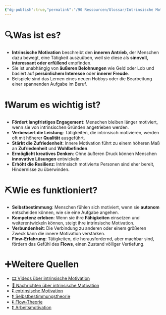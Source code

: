 ```yaml
---
{"dg-publish":true,"permalink":"/90 Ressourcen/Glossar/Intrinsische Motivation/"}
---
```


# 🔍Was ist es?
- **Intrinsische Motivation** beschreibt den **inneren Antrieb**, der Menschen dazu bewegt, eine Tätigkeit auszuüben, weil sie diese als **sinnvoll, interessant oder erfüllend** empfinden.
- Sie ist unabhängig von **äußeren Belohnungen** wie Geld oder Lob und basiert auf **persönlichem Interesse** oder **innerer Freude**.
- Beispiele sind das Lernen eines neuen Hobbys oder die Bearbeitung einer spannenden Aufgabe im Beruf.

# ❗Warum es wichtig ist?
- **Fördert langfristiges Engagement**: Menschen bleiben länger motiviert, wenn sie von intrinsischen Gründen angetrieben werden.
- **Verbessert die Leistung**: Tätigkeiten, die intrinsisch motivieren, werden oft mit höherer **Qualität** ausgeführt.
- **Stärkt die Zufriedenheit**: Innere Motivation führt zu einem höheren Maß an **Zufriedenheit** und **Wohlbefinden**.
- **Ermöglicht kreatives Denken**: Ohne äußeren Druck können Menschen **innovative Lösungen** entwickeln.
- **Erhöht die Resilienz**: Intrinsisch motivierte Personen sind eher bereit, Hindernisse zu überwinden.

# ⛏Wie es funktioniert?
- **Selbstbestimmung**: Menschen fühlen sich motiviert, wenn sie **autonom** entscheiden können, wie sie eine Aufgabe angehen.
- **Kompetenz erleben**: Wenn sie ihre **Fähigkeiten** einsetzen und weiterentwickeln können, steigt ihre intrinsische Motivation.
- **Verbundenheit**: Die Verbindung zu anderen oder einem größeren Zweck kann die innere Motivation verstärken.
- **Flow-Erfahrung**: Tätigkeiten, die herausfordernd, aber machbar sind, fördern das Gefühl des **Flows**, einen Zustand völliger Vertiefung.

# ➕Weitere Quellen
- [🎞 Videos über intrinsische Motivation](https://www.google.ch/search?q=intrinsische+Motivation&tbm=vid)
- [📰 Nachrichten über intrinsische Motivation](https://www.google.ch/search?q=intrinsische+Motivation&tbm=nws)
- [⏬ extrinsische Motivation](https://www.google.ch/search?q=extrinsische+Motivation)
- [⏬ Selbstbestimmungstheorie](https://www.google.ch/search?q=Selbstbestimmungstheorie)
- [⏬ Flow-Theorie](https://www.google.ch/search?q=Flow-Theorie)
- [⏬ Arbeitsmotivation](https://www.google.ch/search?q=Arbeitsmotivation)
